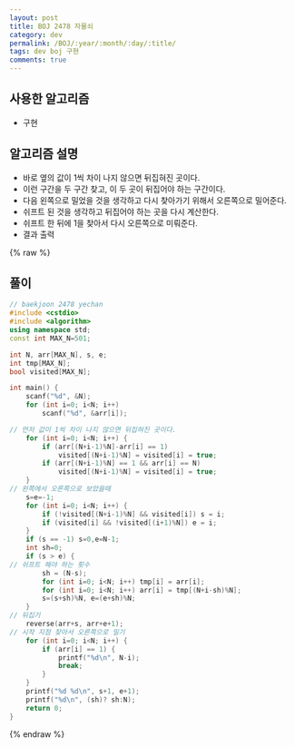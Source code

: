 ```yaml
---
layout: post
title: BOJ 2478 자물쇠
category: dev
permalink: /BOJ/:year/:month/:day/:title/
tags: dev boj 구현
comments: true
---
```

## 사용한 알고리즘
- 구현

## 알고리즘 설명
- 바로 옆의 값이 1씩 차이 나지 않으면 뒤집혀진 곳이다.
- 이런 구간을 두 구간 찾고, 이 두 곳이 뒤집어야 하는 구간이다.
- 다음 왼쪽으로 밀었을 것을 생각하고 다시 찾아가기 위해서 오른쪽으로 밀어준다.
- 쉬프트 된 것을 생각하고 뒤집어야 하는 곳을 다시 계산한다.
- 쉬프트 한 뒤에 1을 찾아서 다시 오른쪽으로 미뤄준다.
- 결과 출력

{% raw %}
## 풀이
```c++
// baekjoon 2478 yechan
#include <cstdio>
#include <algorithm>
using namespace std;
const int MAX_N=501;

int N, arr[MAX_N], s, e;
int tmp[MAX_N];
bool visited[MAX_N];

int main() {
	scanf("%d", &N);
	for (int i=0; i<N; i++)
		scanf("%d", &arr[i]);

// 먼저 값이 1씩 차이 나지 않으면 뒤집혀진 곳이다.
	for (int i=0; i<N; i++) {
		if (arr[(N+i-1)%N]-arr[i] == 1)
			visited[(N+i-1)%N] = visited[i] = true;
		if (arr[(N+i-1)%N] == 1 && arr[i] == N)
			visited[(N+i-1)%N] = visited[i] = true;
	}
// 왼쪽에서 오른쪽으로 보았을때
	s=e=-1;
	for (int i=0; i<N; i++) {
		if (!visited[(N+i-1)%N] && visited[i]) s = i;
		if (visited[i] && !visited[(i+1)%N]) e = i;
	}
	if (s == -1) s=0,e=N-1;
	int sh=0;
	if (s > e) {
// 쉬프트 해야 하는 횟수
		sh = (N-s);
		for (int i=0; i<N; i++) tmp[i] = arr[i];
		for (int i=0; i<N; i++) arr[i] = tmp[(N+i-sh)%N];
		s=(s+sh)%N, e=(e+sh)%N;
	}
// 뒤집기
	reverse(arr+s, arr+e+1);
// 시작 지점 찾아서 오른쪽으로 밀기
	for (int i=0; i<N; i++) {
		if (arr[i] == 1) {
			printf("%d\n", N-i);
			break;
		}
	}
	printf("%d %d\n", s+1, e+1);
	printf("%d\n", (sh)? sh:N);
	return 0;
}
```
{% endraw %}
